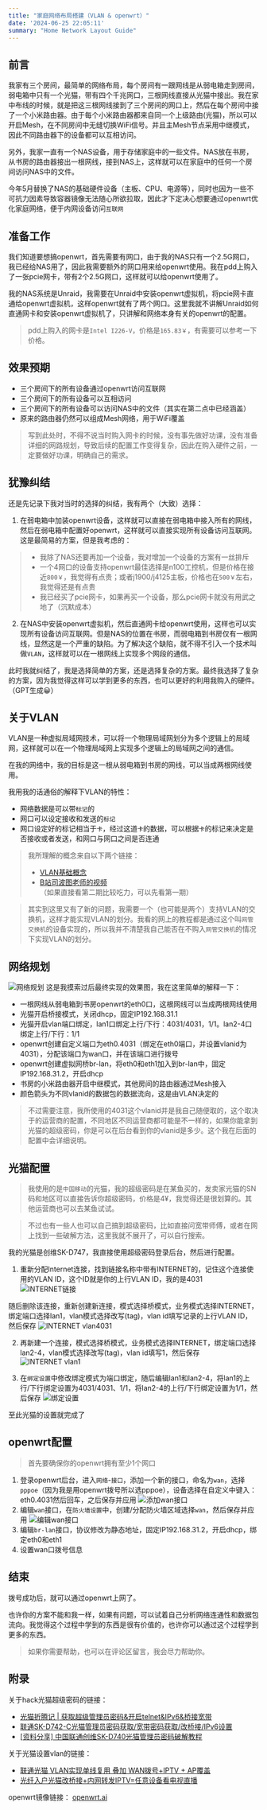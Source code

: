 ```yaml
---
title: "家庭网络布局搭建（VLAN & openwrt）"
date: '2024-06-25 22:05:11'
summary: "Home Network Layout Guide"
---
```


## 前言
我家有三个房间，最简单的网络布局，每个房间有一跟网线是从弱电箱走到房间，弱电箱中只有一个光猫，带有四个千兆网口，三根网线直接从光猫中接出。我在家中布线的时候，就是把这三根网线接到了三个房间的网口上，然后在每个房间中接了一个小米路由器。由于每个小米路由器都来自同一个上级路由(光猫)，所以可以开启Mesh，在不同房间中无缝切换WiFi信号。并且主Mesh节点采用中继模式，因此不同路由器下的设备都可以互相访问。

另外，我家一直有一个NAS设备，用于存储家庭中的一些文件。NAS放在书房，从书房的路由器接出一根网线，接到NAS上，这样就可以在家庭中的任何一个房间访问NAS中的文件。

今年5月替换了NAS的基础硬件设备（主板、CPU、电源等），同时也因为一些不可抗力因素导致容器镜像无法随心所欲拉取，因此才下定决心想要通过openwrt优化家庭网络，便于内网设备访问`互联网`

## 准备工作
我们知道要想搞openwrt，首先需要有网口，由于我的NAS只有一个2.5G网口，我已经给NAS用了，因此我需要额外的网口用来给openwrt使用。我在pdd上购入了一张pcie网卡，带有2个2.5G网口，这样就可以给openwrt使用了。

我的NAS系统是Unraid，我需要在Unraid中安装openwrt虚拟机，将pcie网卡直通给openwrt虚拟机，这样openwrt就有了两个网口。这里我就不讲解Unraid如何直通网卡和安装openwrt虚拟机了，只讲解和网络本身有关的openwrt的配置。

> pdd上购入的网卡是`Intel I226-V`，价格是`165.83￥`，有需要可以参考一下价格。

## 效果预期

- 三个房间下的所有设备通过openwrt访问互联网
- 三个房间下的所有设备可以互相访问
- 三个房间下的所有设备可以访问NAS中的文件（其实在第二点中已经涵盖）
- 原来的路由器仍然可以组成Mesh网络，用于WiFi覆盖

> 写到此处时，不得不说当时购入网卡的时候，没有事先做好功课，没有准备详细的网路规划，导致后续的配置工作变得复杂，因此在购入硬件之前，一定要做好功课，明确自己的需求。

## 犹豫纠结

还是先记录下我对当时的选择的纠结，我有两个（大致）选择：
1. 在弱电箱中加装openwrt设备，这样就可以直接在弱电箱中接入所有的网线，然后在弱电箱中配置好openwrt，这样就可以直接实现所有设备访问互联网。这是最简易的方案，但是我考虑的：
> - 我除了NAS还要再加一个设备，我对增加一个设备的方案有一丝排斥
> - 一个4网口的设备支持openwrt最佳选择是n100工控机，但是价格在接近`800￥`，我觉得有点贵；或者j1900/j4125主板，价格也在`500￥`左右，我觉得还是有点贵
> - 我已经买了pcie网卡，如果再买一个设备，那么pcie网卡就没有用武之地了（沉默成本）
2. 在NAS中安装openwrt虚拟机，然后直通网卡给openwrt使用，这样也可以实现所有设备访问互联网。但是NAS的位置在书房，而弱电箱到书房仅有一根网线，显然这是一个严重的缺陷。为了解决这个缺陷，就不得不引入一个技术叫做`VLAN`，这样就可以在一根网线上实现多个网段的通信。

此时我就纠结了，我是选择简单的方案，还是选择复杂的方案。最终我选择了复杂的方案，因为我觉得这样可以学到更多的东西，也可以更好的利用我购入的硬件。（GPT生成😀）

## 关于VLAN

VLAN是一种虚拟局域网技术，可以将一个物理局域网划分为多个逻辑上的局域网，这样就可以在一个物理局域网上实现多个逻辑上的局域网之间的通信。

在我的网络中，我的目标是这一根从弱电箱到书房的网线，可以当成两根网线使用。

我用我的话通俗的解释下VLAN的特性：
- 网络数据是可以带`标记`的
- 网口可以设定接收和发送的`标记`
- 网口设定好的标记相当于`卡`，经过这道`卡`的数据，可以根据`卡`的标记来决定是否接收或者发送，和网口与网口之间是否连通
> 我所理解的概念来自以下两个链接：
> - [VLAN基础概念](https://www.cnblogs.com/gzxbkk/p/7805823.html)
> - [B站司波图老师的视频](https://www.bilibili.com/video/BV1e34y1Q7bj)（如果直接看第二期比较吃力，可以先看第一期）

> 其实到这里又有了新的问题，我需要一个（也可能是两个）支持VLAN的交换机，这样才能实现VLAN的划分。我看的网上的教程都是通过这个叫`网管交换机`的设备实现的，所以我并不清楚我自己能否在不购入`网管交换机`的情况下实现VLAN的划分。

## 网络规划

![网络规划](/imgs/network-layout.png)
这是我摸索过后最终实现的效果图，我在这里简单的解释一下：
- 一根网线从弱电箱到书房openwrt的eth0口，这根网线可以当成两根网线使用
- 光猫开启桥接模式，关闭dhcp，固定IP192.168.31.1
- 光猫开启vlan端口绑定，lan1口绑定上行/下行：4031/4031，1/1。lan2-4口绑定上行/下行：1/1
- openwrt创建自定义端口为eth0.4031（绑定在eth0端口，并设置vlanid为4031），分配该端口为wan口，并在该端口进行拨号
- openwrt创建虚拟网桥br-lan，将eth0和eth1加入到br-lan中，固定IP192.168.31.2，开启dhcp
- 书房的小米路由器开启中继模式，其他房间的路由器通过Mesh接入
- 颜色箭头为不同vlanid的数据包的数据流向，这是由VLAN决定的

> 不过需要注意，我所使用的4031这个vlanid并是我自己随便取的，这个取决于的运营商的配置，不同地区不同运营商都可能是不一样的，如果你能拿到光猫的超级密码，你是可以在后台看到你的vlanid是多少。这个我在后面的配置中会详细说明。

## 光猫配置

> 我使用的是`中国移动`的光猫，我的超级密码是在某鱼买的，发卖家光猫的SN码和地区可以直接告诉你超级密码，价格是4¥，我觉得还是很划算的。其他运营商也可以去某鱼试试。

> 不过也有一些人也可以自己搞到超级密码，比如直接问宽带师傅，或者在网上找到一些破解方法，这里我就不展开了，可以自行搜索。

我的光猫是创维SK-D747，我直接使用超级密码登录后台，然后进行配置。
1. 重新分配Internet连接，找到链接名称中带有INTERNET的，记住这个连接使用的VLAN ID，这个ID就是你的上行VLAN ID，我的是4031
![INTERNET链接](/imgs/internet-vlan-id.png)

随后删除该连接，重新创建新连接，模式选择桥模式，业务模式选择INTERNET，绑定端口选择lan1，vlan模式选择改写(tag)，vlan id填写记录的上行VLAN ID，然后保存
![INTERNET vlan4031](/imgs/internet-vlan-4031.png)

2. 再新建一个连接，模式选择桥模式，业务模式选择INTERNET，绑定端口选择lan2-4，vlan模式选择改写(tag)，vlan id填写1，然后保存
![INTERNET vlan1](/imgs/internet-vlan-1.png)

3. 在`绑定设置`中修改绑定模式为端口绑定，随后编辑lan1和lan2-4，将lan1的上行/下行绑定设置为4031/4031、1/1，将lan2-4的上行/下行绑定设置为1/1，然后保存
![绑定设置](/imgs/bind-setting.png)

至此光猫的设置就完成了

## openwrt配置

> 首先要确保你的openwrt拥有至少1个网口

1. 登录openwrt后台，进入`网络`-`接口`，添加一个新的接口，命名为`wan`，选择`pppoe`（因为我是用openwrt拨号所以选pppoe），设备选择在自定义中键入：eth0.4031然后回车，之后保存并应用
![添加wan接口](/imgs/openwrt-wan.png)
2. 编辑`wan`接口，在`防火墙设置`中，创建/分配防火墙区域选择`wan`，然后保存并应用
![编辑wan接口](/imgs/firewall-wan.png)
3. 编辑`br-lan`接口，协议修改为静态地址，固定IP192.168.31.2，开启dhcp，绑定eth0和eth1
4. 设置wan口拨号信息

## 结束

拨号成功后，就可以通过openwrt上网了。

也许你的方案不能和我一样，如果有问题，可以试着自己分析网络连通性和数据包流向。我觉得这个过程中学到的东西是很有价值的，也许你可以通过这个过程学到更多的东西。

> 如果你需要帮助，也可以在评论区留言，我会尽力帮助你。

## 附录

关于hack光猫超级密码的链接：
- [光猫折腾记 | 获取超级管理员密码&开启telnet&IPv6&桥接宽带](https://miaotony.xyz/2020/02/27/Server_OpticalModem/)
- [联通SK-D742-C光猫管理员密码获取/宽带密码获取/改桥接/IPv6设置](https://jeza-chen.com/2023/01/23/Playing-with-Modem/)
- [[资料分享] 中国联通创维SK-D740光猫管理员密码破解教程](https://www.txrjy.com/thread-1252073-1-1.html)

关于光猫设置vlan的链接：
- [联通光猫 VLAN实现单线复用 叠加 WAN拨号+IPTV + AP覆盖](https://post.smzdm.com/p/andr0p7p/)
- [光纤入户光猫改桥接+内网转发IPTV=任意设备看电视直播](https://blog.friskit.me/2020/05/31/bjunicom-network.html)

openwrt镜像链接：
[openwrt.ai](https://openwrt.ai)